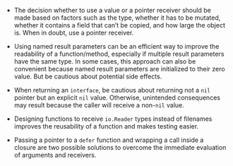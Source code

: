 - The decision whether to use a value or a pointer receiver should be made based on factors such as the type, whether it has to be mutated, whether it contains a field that can’t be copied, and how large the object is. When in doubt, use a pointer receiver.

- Using named result parameters can be an efficient way to improve the readability of a function/method, especially if multiple result parameters have the same type. In some cases, this approach can also be convenient because named result parameters are initialized to their zero value. But be cautious about potential side effects.

- When returning an `interface`, be cautious about returning not a `nil` pointer but an explicit `nil` value. Otherwise, unintended consequences may result because the caller will receive a non-`nil` value.

- Designing functions to receive `io.Reader` types instead of filenames improves the reusability of a function and makes testing easier.

- Passing a pointer to a `defer` function and wrapping a call inside a closure are two possible solutions to overcome the immediate evaluation of arguments and receivers.

